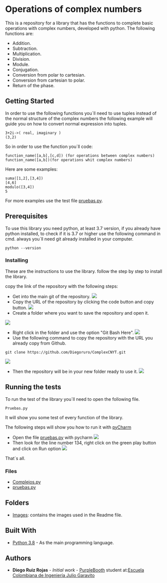# Operations of complex numbers

This is a repository for a library that has the functions to complete basic operations with complex numbers, developed with python.
The following functions are:
- Addition.
- Subtraction.
- Multiplication.
- Division.
- Module.
- Conjugation.
- Conversion from polar to cartesian.
- Conversion from cartesian to polar.
- Return of the phase.
## Getting Started

In order to use the following functions you´ll need to use tuples instead of the normal structure of the complex numbers the following example will guide you on how to convert normal expression into tuples.
```
3+2i->( real, imaginary )
(3,2)
```
So in order to use the function you´ll code:
```
function_name([a,b],[c,d]) (for operations between complex numbers)
function_name([a,b])(for operations whit complex numbers)
```
Here are some examples:
```
suma([1,2],[3,4])
[4,6]
modulo([3,4])
5
```
For more examples use the test file [pruebas.py](https://github.com/Diegoruro/ComplexCNYT/blob/master/Pruebas.py).
## Prerequisites

To use this library you need python, at least 3.7 version, if you already have python installed, to check if it is 3.7 or higher use the following command in cmd.
always you´ll need git already installed in your computer.

```
python --version
```

### Installing

These are the instructions to use the library.
follow the step by step to install the library.

copy the link of the repository with the following steps:

 - Get into the main git of the repository.
![](Images/Example_1.PNG)
 - Copy the URL of the repository by clicking the code button and copy button.
![](Images/Example_2.png)
 - Create a folder where you want to save the repository and open it.

![](Images/folder.PNG)
 - Right click in the folder and use the option "Git Bash Here".
![](Images/Git_bash.PNG)
 - Use the following command to copy the repository with the URL you already copy from Github.

```
git clone https://github.com/Diegoruro/ComplexCNYT.git
```
![](Images/git_clone.PNG)
 - Then the repository will be in your new folder ready to use it.
![](Images/cloned.PNG)

## Running the tests

To run the test of the library you´ll need to open the following file.
```
Pruebas.py
```
It will show you some test of every function of the library.

The following steps will show you how to run it with [pyCharm](https://www.jetbrains.com/es-es/pycharm/)

- Open the file [pruebas.py](https://github.com/Diegoruro/ComplexCNYT/blob/master/Pruebas.py) with pycharm
![](Images/abrir_pruebas.PNG)
- Then look for the line number 134, right click on the green play button and click on Run option
![](Images/run.PNG)

That´s all.
### Files
- [Complejos.py](https://github.com/Diegoruro/ComplexCNYT/blob/master/Pruebas.py)
- [pruebas.py](https://github.com/Diegoruro/ComplexCNYT/blob/master/Pruebas.py)

## Folders
- [Images](https://github.com/Diegoruro/ComplexCNYT/tree/master/Images): contains the images used in the Readme file.

## Built With

* [Python 3.8](https://www.python.org/) - As the main programming language.


## Authors

* **Diego Ruiz Rojas** - *Initial work* - [PurpleBooth](https://github.com/PurpleBooth)
student at:[Escuela Colombiana de Ingeniería Julio Garavito](https://www.escuelaing.edu.co/es/)
